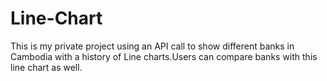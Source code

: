 # Line-Chart
This is my private project using an API call to show different banks in Cambodia with a history of Line charts.Users can compare banks with this line chart as well.
